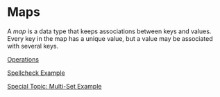 # Maps

A *map* is a data type that keeps associations between keys and values. Every key in the map has a unique value, but a
value may be associated with several keys. 

[Operations](./map_operations)

[Spellcheck Example](./example_code/telephone_numbers)

[Special Topic: Multi-Set Example](./example_code/multi)

